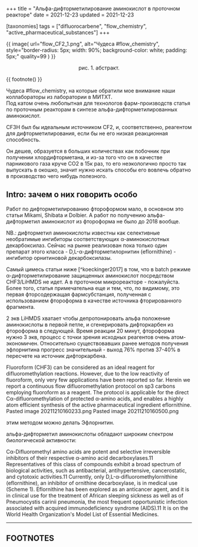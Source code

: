 +++
title = "Альфа-дифторметилирование аминокислот в проточном реакторе"
date = 2021-12-23
updated = 2021-12-23

[taxonomies] 
tags = ["difluorocarbene", "flow_chemistry", "active_pharmaceutical_substances"]
+++

{{ 
  image(
      url="flow_CF2_1.png", 
      alt="Чудеса #flow_chemistry", 
      style="border-radius: 5px; width: 90%; background-color: white; padding: 5px;"
      quality=99
  )
}}
<p style="text-align: center">рис. 1. абстракт.</p>

{{
  footnote()
}}

Чудеса #flow_chemistry, на которые обратили мое внимание наши коллабораторы из лаборатории в МИТХТ.  
Под катом очень любопытная для технологов фарм-производств статья по проточным реакторам в синтезе альфа-дифторметилированных аминокислот. 

CF3H был бы идеальным источником CF2, и, соответственно, реагентом для дифторметилирования, если бы не его низкая реакционная способность. 

Он дешев, образуется в больших количествах как побочник при получении хлордифторметана, и из-за того что он в качестве парникового газа круче CO2 в 15к раз, то его неэкологично просто так выпускать в окошко, значит нужно искать способы его вовлечь обратно в производство чего нибудь полезного.

<!-- more -->


## Intro: зачем о них говорить особо

Работ по дифторметилированию фтороформом мало, в основном это статьи Mikami, Shibata и Dolbier. 
А работ по получению альфа-дифторметил аминокислот из фтороформа не было до 2018 вообще.

NB.: дифторметил аминокислоты известны как селективные необратимые ингибиторы соответствующих α-аминокислотных декарбоксилаз. Сейчас на рынке реализован пока только один препарат этого класса - D,L-α-дифторметилорнитин (eflornithine) - ингибитор орнитиновой декарбоксилазы.

Самый цимесь статьи ниже [^koeckinger2017] в том, что в batch режиме α-дифторметилирование защищенных аминокислот посредством CHF3/LiHMDS не идет. А в проточном микрореакторе - пожалуйста. Более того, статья примечательна еще и тем, что, по видимому, это первая фторсодержащая фармсубстанция, полученная с использованием фтороформа в качестве источника фторированного фрагмента.

2 экв LiHMDS хватает чтобы депротонировать альфа положение аминокислоты в первой петле, и сгенерировать дифторкарбен из фтороформа в следующей. Время реакции 20 минут, фтороформа нужно 3 экв, процесс с точки зрения исходных реагентов очень атом-экономичен. Относительно существовавших ранее методов получения эфлорнитина прогресс значительный - выход 76% против 37-40% в пересчете на источник дифторкарбена.

Fluoroform (CHF3) can be considered as an ideal reagent for difluoromethylation reactions. However, due to the low reactivity of fluoroform, only very few applications have been reported so far. Herein we report a continuous flow difluoromethylation protocol on sp3 carbons employing fluoroform as a reagent. The protocol is applicable for the direct Cα-difluoromethylation of protected α-amino acids, and enables a highly atom efficient synthesis of the active pharmaceutical ingredient eflornithine.
Pasted image 20211210160233.png
Pasted image 20211210160500.png

этим методом можно делать Эфлорнитин.

альфа-дифторметил аминокислоты обладают широким спектром биологической активности:

Cα-Difluoromethyl amino acids are potent and selective irreversible inhibitors of their respective α-amino acid decarboxylases.11 Representatives of this class of compounds exhibit a broad spectrum of biological activities, such as antibacterial, antihypertensive, cancerostatic, and cytotoxic activities.11 Currently, only D,L-α-difluoromethylornithine (eflornithine), an inhibitor of ornithine decarboxylase, is in medical use (Scheme 1). Eflornithine has been explored as an anticancer agent, and it is in clinical use for the treatment of African sleeping sickness as well as of Pneumocystis carinii pneumonia, the most frequent opportunistic infection associated with acquired immunodeficiency syndrome (AIDS).11 It is on the World Health Organization's Model List of Essential Medicines.


---

## FOOTNOTES

[^1]: Köckinger, M., Ciaglia, T., Bersier, M., Hanselmann, P., Gutmann, B., & Kappe, C. O. (2018). Utilization of fluoroform for difluoromethylation in continuous flow: a concise synthesis of α-difluoromethyl-amino acids. Green Chemistry, 20(1), 108–112. [`[DOI]`](https://doi.org/10.1039/C7GC02913F) [`[PDF]`](/literaturec7gc02913f.pdf)


